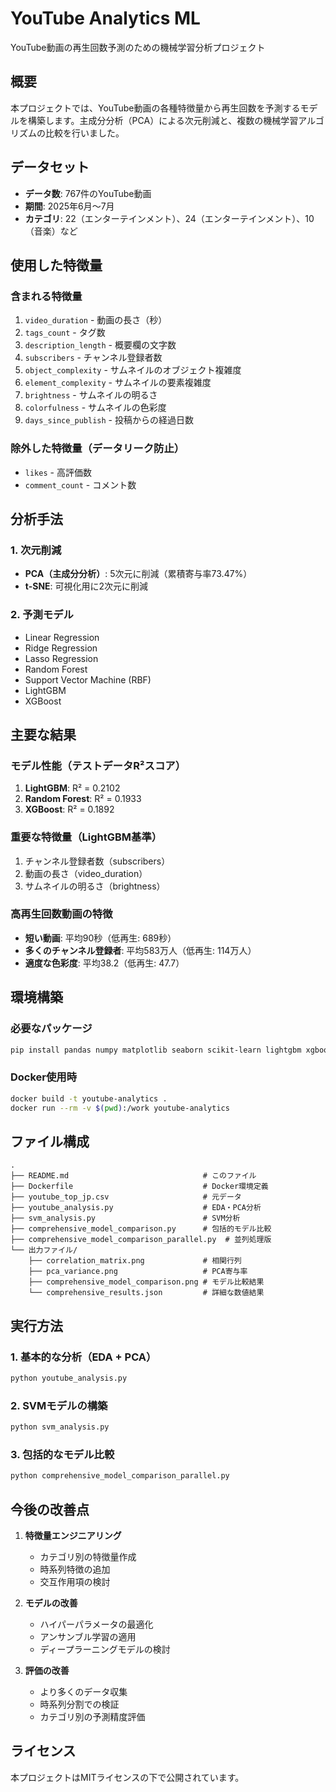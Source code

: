 # YouTube Analytics ML

YouTube動画の再生回数予測のための機械学習分析プロジェクト

## 概要

本プロジェクトでは、YouTube動画の各種特徴量から再生回数を予測するモデルを構築します。主成分分析（PCA）による次元削減と、複数の機械学習アルゴリズムの比較を行いました。

## データセット

- **データ数**: 767件のYouTube動画
- **期間**: 2025年6月〜7月
- **カテゴリ**: 22（エンターテインメント）、24（エンターテインメント）、10（音楽）など

## 使用した特徴量

### 含まれる特徴量
1. `video_duration` - 動画の長さ（秒）
2. `tags_count` - タグ数
3. `description_length` - 概要欄の文字数
4. `subscribers` - チャンネル登録者数
5. `object_complexity` - サムネイルのオブジェクト複雑度
6. `element_complexity` - サムネイルの要素複雑度
7. `brightness` - サムネイルの明るさ
8. `colorfulness` - サムネイルの色彩度
9. `days_since_publish` - 投稿からの経過日数

### 除外した特徴量（データリーク防止）
- `likes` - 高評価数
- `comment_count` - コメント数

## 分析手法

### 1. 次元削減
- **PCA（主成分分析）**: 5次元に削減（累積寄与率73.47%）
- **t-SNE**: 可視化用に2次元に削減

### 2. 予測モデル
- Linear Regression
- Ridge Regression
- Lasso Regression
- Random Forest
- Support Vector Machine (RBF)
- LightGBM
- XGBoost

## 主要な結果

### モデル性能（テストデータR²スコア）
1. **LightGBM**: R² = 0.2102
2. **Random Forest**: R² = 0.1933
3. **XGBoost**: R² = 0.1892

### 重要な特徴量（LightGBM基準）
1. チャンネル登録者数（subscribers）
2. 動画の長さ（video_duration）
3. サムネイルの明るさ（brightness）

### 高再生回数動画の特徴
- **短い動画**: 平均90秒（低再生: 689秒）
- **多くのチャンネル登録者**: 平均583万人（低再生: 114万人）
- **適度な色彩度**: 平均38.2（低再生: 47.7）

## 環境構築

### 必要なパッケージ
```bash
pip install pandas numpy matplotlib seaborn scikit-learn lightgbm xgboost
```

### Docker使用時
```bash
docker build -t youtube-analytics .
docker run --rm -v $(pwd):/work youtube-analytics
```

## ファイル構成

```
.
├── README.md                              # このファイル
├── Dockerfile                             # Docker環境定義
├── youtube_top_jp.csv                     # 元データ
├── youtube_analysis.py                    # EDA・PCA分析
├── svm_analysis.py                        # SVM分析
├── comprehensive_model_comparison.py      # 包括的モデル比較
├── comprehensive_model_comparison_parallel.py  # 並列処理版
└── 出力ファイル/
    ├── correlation_matrix.png             # 相関行列
    ├── pca_variance.png                   # PCA寄与率
    ├── comprehensive_model_comparison.png # モデル比較結果
    └── comprehensive_results.json         # 詳細な数値結果
```

## 実行方法

### 1. 基本的な分析（EDA + PCA）
```bash
python youtube_analysis.py
```

### 2. SVMモデルの構築
```bash
python svm_analysis.py
```

### 3. 包括的なモデル比較
```bash
python comprehensive_model_comparison_parallel.py
```

## 今後の改善点

1. **特徴量エンジニアリング**
   - カテゴリ別の特徴量作成
   - 時系列特徴の追加
   - 交互作用項の検討

2. **モデルの改善**
   - ハイパーパラメータの最適化
   - アンサンブル学習の適用
   - ディープラーニングモデルの検討

3. **評価の改善**
   - より多くのデータ収集
   - 時系列分割での検証
   - カテゴリ別の予測精度評価

## ライセンス

本プロジェクトはMITライセンスの下で公開されています。